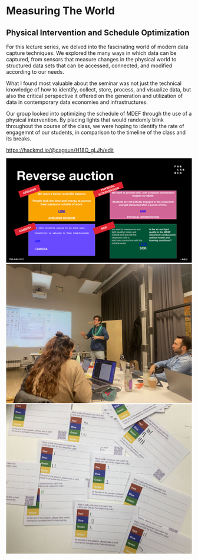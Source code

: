 # Measuring The World

## Physical Intervention and Schedule Optimization

For this lecture series, we delved into the fascinating world of modern data capture techniques. We explored the many ways in which data can be captured, from sensors that measure changes in the physical world to structured data sets that can be accessed, connected, and modified according to our needs.

What I found most valuable about the seminar was not just the technical knowledge of how to identify, collect, store, process, and visualize data, but also the critical perspective it offered on the generation and utilization of data in contemporary data economies and infrastructures.

Our group looked into optimizing the schedule of MDEF through the use of a physical intervention. By placing lights that would randomly blink throughout the course of the class, we were hoping to identify the rate of engagemnt of our students, in comparison to the timeline of the class and its breaks.

https://hackmd.io/@cagsun/H18O_gLJh/edit

![Design Space](../images/Measuring.png)
![Design Space](../images/Measuring2.jpeg)
![Design Space](../images/Measuring3.jpeg)
